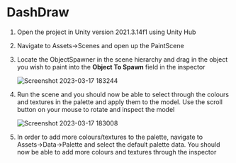 # DashDraw
1. Open the project in Unity version 2021.3.14f1 using Unity Hub
2. Navigate to Assets→Scenes and open up the PaintScene
3. Locate the ObjectSpawner in the scene hierarchy and drag in the object you wish to paint into the ******************Object To Spawn****************** field in the inspector
    
    ![Screenshot 2023-03-17 183244](https://user-images.githubusercontent.com/8189786/225991541-8244f39d-efbe-43f9-8b8d-5d726c5ddb86.png)
    
4. Run the scene and you should now be able to select through the colours and textures in the palette and apply them to the model. Use the scroll button on your mouse to rotate and inspect the model
    
    ![Screenshot 2023-03-17 183008](https://user-images.githubusercontent.com/8189786/225991589-0376b639-a94e-4002-9e60-3dc05c79fc10.png)
    
5. In order to add more colours/textures to the palette, navigate to Assets→Data→Palette and select the default palette data. You should now be able to add more colours and textures through the inspector
